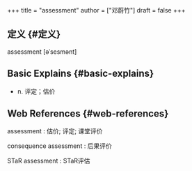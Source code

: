 +++
title = "assessment"
author = ["邓蔚竹"]
draft = false
+++

## 定义 {#定义}

assessment [əˈsesmənt]


## Basic Explains {#basic-explains}

-   n. 评定；估价


## Web References {#web-references}

assessment
: 估价; 评定; 课堂评价

consequence assessment
: 后果评价

STaR assessment
: STaR评估